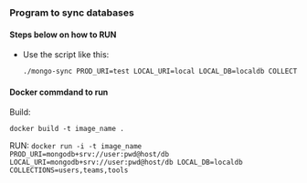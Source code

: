### Program to sync databases

#### Steps below on how to RUN

- Use the script like this:

  ```bash
  ./mongo-sync PROD_URI=test LOCAL_URI=local LOCAL_DB=localdb COLLECTIONS=users,teams,tools
  ```

#### Docker commdand to run

Build:

`docker build -t image_name . `

RUN:
`docker run -i -t image_name PROD_URI=mongodb+srv://user:pwd@host/db LOCAL_URI=mongodb+srv://user:pwd@host/db LOCAL_DB=localdb COLLECTIONS=users,teams,tools `
